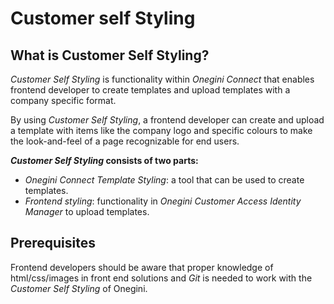 # Customer self Styling

## What is Customer Self Styling?
*Customer Self Styling* is functionality within *Onegini Connect* that enables frontend developer to create templates and upload templates with a company specific format. 

By using *Customer Self Styling*, a frontend developer can create and upload a template with items like the company logo and specific colours to make the look-and-feel of a page recognizable for end users. 

***Customer Self Styling* consists of two parts:**

- *Onegini Connect Template Styling*: a tool that can be used to create templates.
- *Frontend styling*: functionality in *Onegini Customer Access Identity Manager* to upload templates.

## Prerequisites
Frontend developers should be aware that proper knowledge of html/css/images in front end solutions and *Git* is needed to work with the *Customer Self Styling* of Onegini. 



